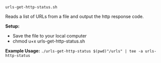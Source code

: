 `urls-get-http-status.sh`

Reads a list of URLs from a file and output the http response code.

**Setup:**
- Save the file to your local computer
- chmod u+x urls-get-http-status.sh

**Example Usage:**
`./urls-get-http-status $(pwd)"/urls" | tee -a urls-http-status`
